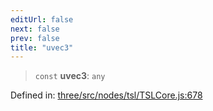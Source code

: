 ```yaml
---
editUrl: false
next: false
prev: false
title: "uvec3"
---
```


> `const` **uvec3**: `any`

Defined in: [three/src/nodes/tsl/TSLCore.js:678](https://github.com/DefinitelyMaybe/three-i18n/blob/fa57b79433d1c349ffb23a78727299c8d4190136/three/src/nodes/tsl/TSLCore.js#L678)
